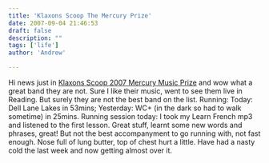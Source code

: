 ```yaml
---
title: 'Klaxons Scoop The Mercury Prize'
date: 2007-09-04 21:46:53
draft: false
description: ""
tags: ['life']
author: 'Andrew'

---
```


Hi news just in [Klaxons Scoop 2007 Mercury Music Prize](http://news.bbc.co.uk/1/hi/entertainment/6977433.stm) and wow what a great band they are not. Sure I like their music, went to see them live in Reading. But surely they are not the best band on the list. Running: Today: Dell Lane Lakes in 53mins; Yesterday: WC+ (in the dark so had to walk sometime) in 25mins. Running session today: I took my Learn French mp3 and listened to the first lesson. Great stuff, learnt some new words and phrases, great! But not the best accompanyment to go running with, not fast enough. Nose full of lung butter, top of chest hurt a little. Have had a nasty cold the last week and now getting almost over it.

